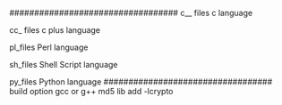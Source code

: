 ##################################
c__ files c language

cc_ files c plus language

pl_files Perl language

sh_files Shell Script language

py_files Python language
##################################
build option gcc or g++
md5 lib add -lcrypto
